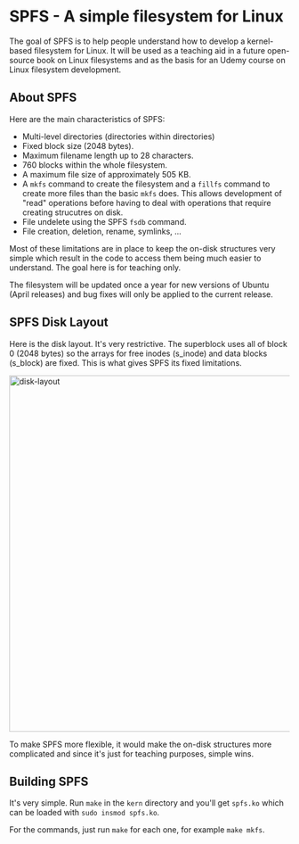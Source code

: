 # SPFS - A simple filesystem for Linux

The goal of SPFS is to help people understand how to develop a kernel-based filesystem for Linux. It will be used as a teaching aid in a future open-source book on Linux filesystems and as the basis for an Udemy course on Linux filesystem development.

## About SPFS

Here are the main characteristics of SPFS:

- Multi-level directories (directories within directories)
- Fixed block size (2048 bytes).
- Maximum filename length up to 28 characters.
- 760 blocks within the whole filesystem.
- A maximum file size of approximately 505 KB.
- A `mkfs` command to create the filesystem and a `fillfs` command to create more files than the basic `mkfs` does. This allows development of "read" operations before having to deal with operations that require creating strucutres on disk.
- File undelete using the SPFS `fsdb` command.
- File creation, deletion, rename, symlinks, ... 

Most of these limitations are in place to keep the on-disk structures very simple which result in the code to access them being much easier to understand. The goal here is for teaching only.

The filesystem will be updated once a year for new versions of Ubuntu (April releases) and bug fixes will only be applied to the current release.

## SPFS Disk Layout

Here is the disk layout. It's very restrictive. The superblock uses all of block 0 (2048 bytes) so the arrays for free inodes (s_inode) and data blocks (s_block) are fixed. This is what gives SPFS its fixed limitations.

<img width="639" alt="disk-layout" src="https://github.com/stevedpate/spfs/assets/15929569/82a4a703-1186-4e4a-98f1-ecbf0871fb33">

To make SPFS more flexible, it would make the on-disk structures more complicated and since it's just for teaching purposes, simple wins.

## Building SPFS

It's very simple. Run `make` in the `kern` directory and you'll get `spfs.ko` which can be loaded with `sudo insmod spfs.ko`.

For the commands, just run `make` for each one, for example `make mkfs`.
